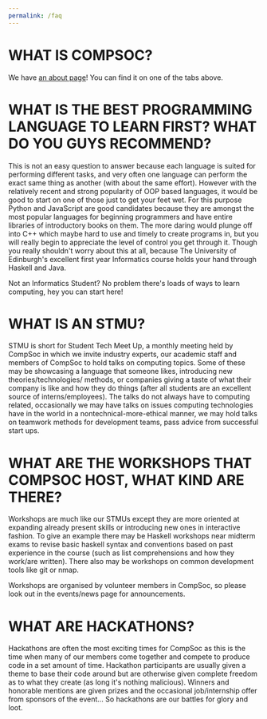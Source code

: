 ```yaml
---
permalink: /faq
---
```


# WHAT IS COMPSOC?

We have [an about page](/about)! You can find it on one of the tabs above.

# WHAT IS THE BEST PROGRAMMING LANGUAGE TO LEARN FIRST? WHAT DO YOU GUYS RECOMMEND?

This is not an easy question to answer because each language is suited for performing different
tasks, and very often one language can perform the exact same thing as another (with about the same
effort). However with the relatively recent and strong popularity of OOP based languages, it would
be good to start on one of those just to get your feet wet. For this purpose Python and JavaScript
are good candidates because they are amongst the most popular languages for beginning programmers
and have entire libraries of introductory books on them. The more daring would plunge off into C++
which maybe hard to use and timely to create programs in, but you will really begin to appreciate
the level of control you get through it. Though you really shouldn't worry about this at all,
because The University of Edinburgh's excellent first year Informatics course holds your hand
through Haskell and Java.

Not an Informatics Student? No problem there's loads of ways to learn computing, hey you can start
here!

# WHAT IS AN STMU?

STMU is short for Student Tech Meet Up, a monthly meeting held by CompSoc in which we invite
industry experts, our academic staff and members of CompSoc to hold talks on computing topics. Some
of these may be showcasing a language that someone likes, introducing new theories/technologies/
methods, or companies giving a taste of what their company is like and how they do things (after all
students are an excellent source of interns/employees). The talks do not always have to computing
related, occasionally we may have talks on issues computing technologies have in the world in a
nontechnical-more-ethical manner, we may hold talks on teamwork methods for development teams, pass
advice from successful start ups.

# WHAT ARE THE WORKSHOPS THAT COMPSOC HOST, WHAT KIND ARE THERE?

Workshops are much like our STMUs except they are more oriented at expanding already present skills
or introducing new ones in interactive fashion. To give an example there may be Haskell workshops
near midterm exams to revise basic haskell syntax and conventions based on past experience in the
course (such as list comprehensions and how they work/are written). There also may be workshops on
common development tools like git or nmap.

Workshops are organised by volunteer members in CompSoc, so please look out in the events/news page
for announcements.

# WHAT ARE HACKATHONS?

Hackathons are often the most exciting times for CompSoc as this is the time when many of our
members come together and compete to produce code in a set amount of time. Hackathon participants
are usually given a theme to base their code around but are otherwise given complete freedom as to
what they create (as long it's nothing malicious). Winners and honorable mentions are given prizes
and the occasional job/internship offer from sponsors of the event... So hackathons are our battles
for glory and loot.
